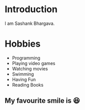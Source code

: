 # Introduction
I am Sashank Bhargava.

# Hobbies
  - Programming
  - Playing video games
  - Watching movies
  - Swimming
  - Having Fun
  - Reading Books

## My favourite smile is :laughing:
